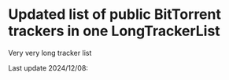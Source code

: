 # Updated list of public BitTorrent trackers in one LongTrackerList
Very very long tracker list

Last update 2024/12/08:
